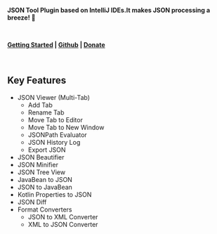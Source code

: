 **JSON Tool Plugin based on IntelliJ IDEs.It makes JSON processing a breeze! 🚀**

<br/>

**[Getting Started](https://json.memoryzy.cn/overview) | 
[Github](https://github.com/MemoryZy/Json-Assistant) | 
[Donate](https://json.memoryzy.cn/support)**

<br/>

## Key Features
- JSON Viewer (Multi-Tab)
   - Add Tab
   - Rename Tab
   - Move Tab to Editor
   - Move Tab to New Window
   - JSONPath Evaluator
   - JSON History Log
   - Export JSON
 - JSON Beautifier
 - JSON Minifier
 - JSON Tree View
 - JavaBean to JSON
 - JSON to JavaBean
 - Kotlin Properties to JSON
 - JSON Diff
 - Format Converters
   - JSON to XML Converter
   - XML to JSON Converter


<br/>